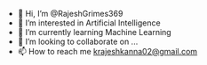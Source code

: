 - 👋 Hi, I’m @RajeshGrimes369
- 👀 I’m interested in Artificial Intelligence
- 🌱 I’m currently learning Machine Learning
- 💞️ I’m looking to collaborate on ...
- 📫 How to reach me krajeshkanna02@gmail.com

<!---
RajeshGrimes369/RajeshGrimes369 is a ✨ special ✨ repository because its `README.md` (this file) appears on your GitHub profile.
You can click the Preview link to take a look at your changes.
--->

